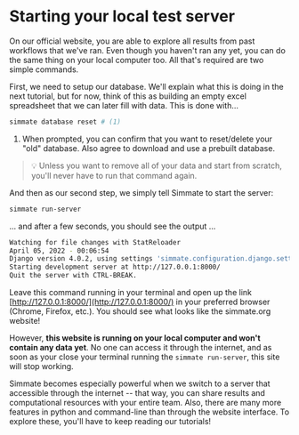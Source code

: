 
# Starting your local test server

On our official website, you are able to explore all results from past workflows that we've ran. Even though you haven't ran any yet, you can do the same thing on your local computer too. All that's required are two simple commands.

First, we need to setup our database. We'll explain what this is doing in the next tutorial, but for now, think of this as building an empty excel spreadsheet that we can later fill with data. This is done with...

``` bash
simmate database reset # (1)
```

1. When prompted, you can confirm that you want to reset/delete your "old" database. Also agree to download and use a prebuilt database.

> :bulb: Unless you want to remove all of your data and start from scratch, you'll never have to run that command again.

And then as our second step, we simply tell Simmate to start the server:

``` bash
simmate run-server
```

... and after a few seconds, you should see the output ...

``` bash
Watching for file changes with StatReloader
April 05, 2022 - 00:06:54
Django version 4.0.2, using settings 'simmate.configuration.django.settings'
Starting development server at http://127.0.0.1:8000/
Quit the server with CTRL-BREAK.
```

Leave this command running in your terminal and open up the link [http://127.0.0.1:8000/](http://127.0.0.1:8000/) in your preferred browser (Chrome, Firefox, etc.). You should see what looks like the simmate.org website! 

However, **this website is running on your local computer and won't contain any data yet**. No one can access it through the internet, and as soon as your close your terminal running the `simmate run-server`, this site will stop working.

Simmate becomes especially powerful when we switch to a server that accessible through the internet -- that way, you can share results and computational resources with your entire team. Also, there are many more features in python and command-line than through the website interface. To explore these, you'll have to keep reading our tutorials! 
